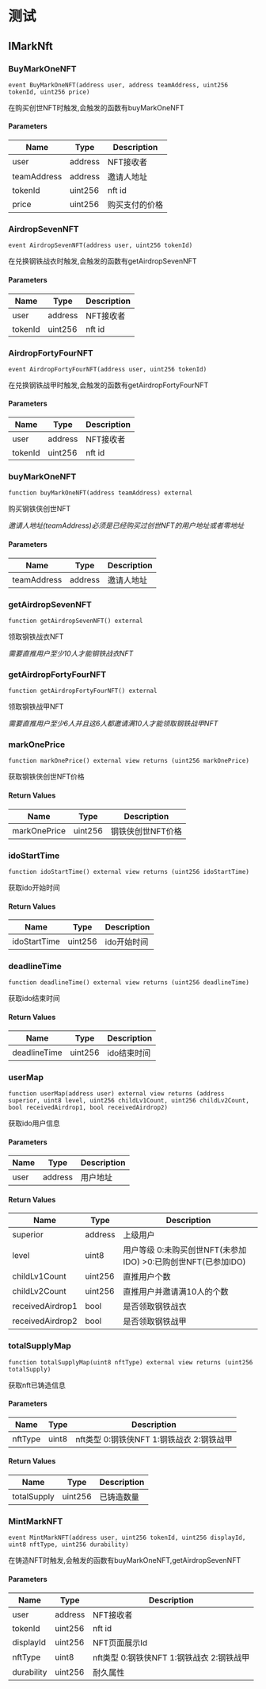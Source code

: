 # 测试

## IMarkNft

### BuyMarkOneNFT

```solidity
event BuyMarkOneNFT(address user, address teamAddress, uint256 tokenId, uint256 price)
```

在购买创世NFT时触发,会触发的函数有buyMarkOneNFT

#### Parameters

| Name        | Type    | Description |
| ----------- | ------- | ----------- |
| user        | address | NFT接收者      |
| teamAddress | address | 邀请人地址       |
| tokenId     | uint256 | nft id      |
| price       | uint256 | 购买支付的价格     |

### AirdropSevenNFT

```solidity
event AirdropSevenNFT(address user, uint256 tokenId)
```

在兑换钢铁战衣时触发,会触发的函数有getAirdropSevenNFT

#### Parameters

| Name    | Type    | Description |
| ------- | ------- | ----------- |
| user    | address | NFT接收者      |
| tokenId | uint256 | nft id      |

### AirdropFortyFourNFT

```solidity
event AirdropFortyFourNFT(address user, uint256 tokenId)
```

在兑换钢铁战甲时触发,会触发的函数有getAirdropFortyFourNFT

#### Parameters

| Name    | Type    | Description |
| ------- | ------- | ----------- |
| user    | address | NFT接收者      |
| tokenId | uint256 | nft id      |

### buyMarkOneNFT

```solidity
function buyMarkOneNFT(address teamAddress) external
```

购买钢铁侠创世NFT

_邀请人地址(teamAddress)必须是已经购买过创世NFT的用户地址或者零地址_

#### Parameters

| Name        | Type    | Description |
| ----------- | ------- | ----------- |
| teamAddress | address | 邀请人地址       |

### getAirdropSevenNFT

```solidity
function getAirdropSevenNFT() external
```

领取钢铁战衣NFT

_需要直推用户至少10人才能钢铁战衣NFT_

### getAirdropFortyFourNFT

```solidity
function getAirdropFortyFourNFT() external
```

领取钢铁战甲NFT

_需要直推用户至少6人并且这6人都邀请满10人才能领取钢铁战甲NFT_

### markOnePrice

```solidity
function markOnePrice() external view returns (uint256 markOnePrice)
```

获取钢铁侠创世NFT价格

#### Return Values

| Name         | Type    | Description |
| ------------ | ------- | ----------- |
| markOnePrice | uint256 | 钢铁侠创世NFT价格  |

### idoStartTime

```solidity
function idoStartTime() external view returns (uint256 idoStartTime)
```

获取ido开始时间

#### Return Values

| Name         | Type    | Description |
| ------------ | ------- | ----------- |
| idoStartTime | uint256 | ido开始时间     |

### deadlineTime

```solidity
function deadlineTime() external view returns (uint256 deadlineTime)
```

获取ido结束时间

#### Return Values

| Name         | Type    | Description |
| ------------ | ------- | ----------- |
| deadlineTime | uint256 | ido结束时间     |

### userMap

```solidity
function userMap(address user) external view returns (address superior, uint8 level, uint256 childLv1Count, uint256 childLv2Count, bool receivedAirdrop1, bool receivedAirdrop2)
```

获取ido用户信息

#### Parameters

| Name | Type    | Description |
| ---- | ------- | ----------- |
| user | address | 用户地址        |

#### Return Values

| Name             | Type    | Description                                |
| ---------------- | ------- | ------------------------------------------ |
| superior         | address | 上级用户                                       |
| level            | uint8   | 用户等级 0:未购买创世NFT(未参加IDO) >0:已购创世NFT(已参加IDO) |
| childLv1Count    | uint256 | 直推用户个数                                     |
| childLv2Count    | uint256 | 直推用户并邀请满10人的个数                             |
| receivedAirdrop1 | bool    | 是否领取钢铁战衣                                   |
| receivedAirdrop2 | bool    | 是否领取钢铁战甲                                   |

### totalSupplyMap

```solidity
function totalSupplyMap(uint8 nftType) external view returns (uint256 totalSupply)
```

获取nft已铸造信息

#### Parameters

| Name    | Type  | Description                  |
| ------- | ----- | ---------------------------- |
| nftType | uint8 | nft类型 0:钢铁侠NFT 1:钢铁战衣 2:钢铁战甲 |

#### Return Values

| Name        | Type    | Description |
| ----------- | ------- | ----------- |
| totalSupply | uint256 | 已铸造数量       |

### MintMarkNFT

```solidity
event MintMarkNFT(address user, uint256 tokenId, uint256 displayId, uint8 nftType, uint256 durability)
```

在铸造NFT时触发,会触发的函数有buyMarkOneNFT,getAirdropSevenNFT

#### Parameters

| Name       | Type    | Description                  |
| ---------- | ------- | ---------------------------- |
| user       | address | NFT接收者                       |
| tokenId    | uint256 | nft id                       |
| displayId  | uint256 | NFT页面展示Id                    |
| nftType    | uint8   | nft类型 0:钢铁侠NFT 1:钢铁战衣 2:钢铁战甲 |
| durability | uint256 | 耐久属性                         |
